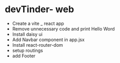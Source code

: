# devTinder- web

- Create a vite _ react app
- Remove unnecessary code and print Hello Word
- Install daisy ui
- Add Navbar component in app.jsx
- Install react-router-dom
- setup routings
- add Footer


